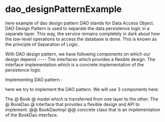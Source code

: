 # dao_designPatternExample

here example of dao design pattern
DAO stands for Data Access Object. 
DAO Design Pattern is used to separate the data persistence logic in a separate layer. 
This way, the service remains completely in dark about how the low-level operations to access the database is done. 
This is known as the principle of Separation of Logic.


With DAO design pattern, we have following components on which our design depend :----
The interfaces which provides a flexible design.
The interface implementation which is a concrete implementation of the persistence logic


Implementing DAO pattern :

here we try to implement the DAO pattern. We will use 3 components here:

The  @ Book @ model which is transferred from one layer to the other.
The @ BookDao @ interface that provides a flexible design and API to implement.
@@ BookDaoImpl @@ concrete class that is an implementation of the BookDao interface.
